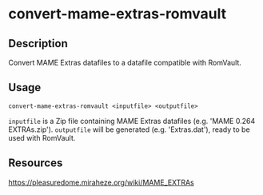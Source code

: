 # convert-mame-extras-romvault

## Description
Convert MAME Extras datafiles to a datafile compatible with RomVault.

## Usage
`convert-mame-extras-romvault <inputfile> <outputfile>`

`inputfile` is a Zip file containing MAME Extras datafiles (e.g. 'MAME 0.264 EXTRAs.zip').
`outputfile` will be generated (e.g. 'Extras.dat'), ready to be used with RomVault.

## Resources
https://pleasuredome.miraheze.org/wiki/MAME_EXTRAs
